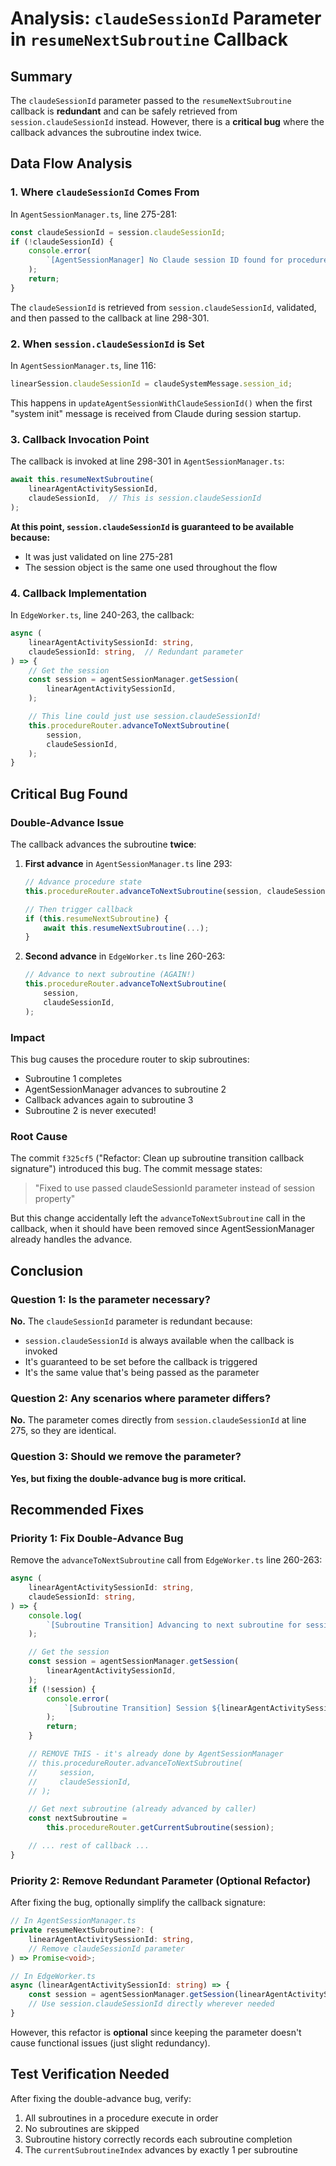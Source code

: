 # Analysis: `claudeSessionId` Parameter in `resumeNextSubroutine` Callback

## Summary

The `claudeSessionId` parameter passed to the `resumeNextSubroutine` callback is **redundant** and can be safely retrieved from `session.claudeSessionId` instead. However, there is a **critical bug** where the callback advances the subroutine index twice.

## Data Flow Analysis

### 1. Where `claudeSessionId` Comes From

In `AgentSessionManager.ts`, line 275-281:
```typescript
const claudeSessionId = session.claudeSessionId;
if (!claudeSessionId) {
    console.error(
        `[AgentSessionManager] No Claude session ID found for procedure session`,
    );
    return;
}
```

The `claudeSessionId` is retrieved from `session.claudeSessionId`, validated, and then passed to the callback at line 298-301.

### 2. When `session.claudeSessionId` is Set

In `AgentSessionManager.ts`, line 116:
```typescript
linearSession.claudeSessionId = claudeSystemMessage.session_id;
```

This happens in `updateAgentSessionWithClaudeSessionId()` when the first "system init" message is received from Claude during session startup.

### 3. Callback Invocation Point

The callback is invoked at line 298-301 in `AgentSessionManager.ts`:
```typescript
await this.resumeNextSubroutine(
    linearAgentActivitySessionId,
    claudeSessionId,  // This is session.claudeSessionId
);
```

**At this point, `session.claudeSessionId` is guaranteed to be available because:**
- It was just validated on line 275-281
- The session object is the same one used throughout the flow

### 4. Callback Implementation

In `EdgeWorker.ts`, line 240-263, the callback:
```typescript
async (
    linearAgentActivitySessionId: string,
    claudeSessionId: string,  // Redundant parameter
) => {
    // Get the session
    const session = agentSessionManager.getSession(
        linearAgentActivitySessionId,
    );

    // This line could just use session.claudeSessionId!
    this.procedureRouter.advanceToNextSubroutine(
        session,
        claudeSessionId,
    );
}
```

## Critical Bug Found

### Double-Advance Issue

The callback advances the subroutine **twice**:

1. **First advance** in `AgentSessionManager.ts` line 293:
   ```typescript
   // Advance procedure state
   this.procedureRouter.advanceToNextSubroutine(session, claudeSessionId);

   // Then trigger callback
   if (this.resumeNextSubroutine) {
       await this.resumeNextSubroutine(...);
   }
   ```

2. **Second advance** in `EdgeWorker.ts` line 260-263:
   ```typescript
   // Advance to next subroutine (AGAIN!)
   this.procedureRouter.advanceToNextSubroutine(
       session,
       claudeSessionId,
   );
   ```

### Impact

This bug causes the procedure router to skip subroutines:
- Subroutine 1 completes
- AgentSessionManager advances to subroutine 2
- Callback advances again to subroutine 3
- Subroutine 2 is never executed!

### Root Cause

The commit `f325cf5` ("Refactor: Clean up subroutine transition callback signature") introduced this bug. The commit message states:

> "Fixed to use passed claudeSessionId parameter instead of session property"

But this change accidentally left the `advanceToNextSubroutine` call in the callback, when it should have been removed since AgentSessionManager already handles the advance.

## Conclusion

### Question 1: Is the parameter necessary?
**No.** The `claudeSessionId` parameter is redundant because:
- `session.claudeSessionId` is always available when the callback is invoked
- It's guaranteed to be set before the callback is triggered
- It's the same value that's being passed as the parameter

### Question 2: Any scenarios where parameter differs?
**No.** The parameter comes directly from `session.claudeSessionId` at line 275, so they are identical.

### Question 3: Should we remove the parameter?
**Yes, but fixing the double-advance bug is more critical.**

## Recommended Fixes

### Priority 1: Fix Double-Advance Bug

Remove the `advanceToNextSubroutine` call from `EdgeWorker.ts` line 260-263:

```typescript
async (
    linearAgentActivitySessionId: string,
    claudeSessionId: string,
) => {
    console.log(
        `[Subroutine Transition] Advancing to next subroutine for session ${linearAgentActivitySessionId}`,
    );

    // Get the session
    const session = agentSessionManager.getSession(
        linearAgentActivitySessionId,
    );
    if (!session) {
        console.error(
            `[Subroutine Transition] Session ${linearAgentActivitySessionId} not found`,
        );
        return;
    }

    // REMOVE THIS - it's already done by AgentSessionManager
    // this.procedureRouter.advanceToNextSubroutine(
    //     session,
    //     claudeSessionId,
    // );

    // Get next subroutine (already advanced by caller)
    const nextSubroutine =
        this.procedureRouter.getCurrentSubroutine(session);

    // ... rest of callback ...
}
```

### Priority 2: Remove Redundant Parameter (Optional Refactor)

After fixing the bug, optionally simplify the callback signature:

```typescript
// In AgentSessionManager.ts
private resumeNextSubroutine?: (
    linearAgentActivitySessionId: string,
    // Remove claudeSessionId parameter
) => Promise<void>;

// In EdgeWorker.ts
async (linearAgentActivitySessionId: string) => {
    const session = agentSessionManager.getSession(linearAgentActivitySessionId);
    // Use session.claudeSessionId directly wherever needed
}
```

However, this refactor is **optional** since keeping the parameter doesn't cause functional issues (just slight redundancy).

## Test Verification Needed

After fixing the double-advance bug, verify:
1. All subroutines in a procedure execute in order
2. No subroutines are skipped
3. Subroutine history correctly records each subroutine completion
4. The `currentSubroutineIndex` advances by exactly 1 per subroutine

